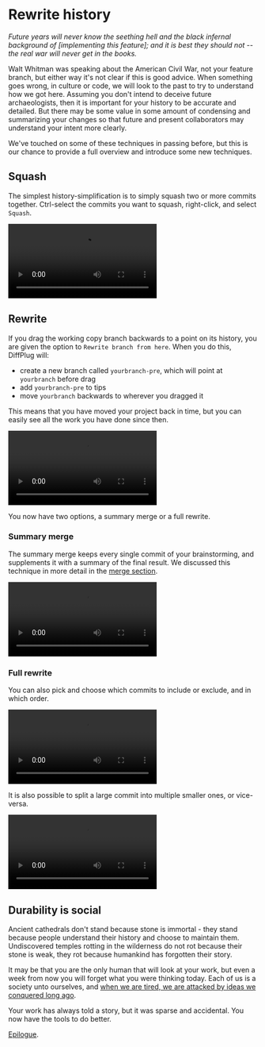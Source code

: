 # Rewrite history

*Future years will never know the seething hell and the black infernal background of [implementing this feature]; and it is best they should not -- the real war will never get in the books.*

Walt Whitman was speaking about the American Civil War, not your feature branch, but either way it's not clear if this is good advice.  When something goes wrong, in culture or code, we will look to the past to try to understand how we got here.  Assuming you don't intend to deceive future archaeologists, then it is important for your history to be accurate and detailed.  But there may be some value in some amount of condensing and summarizing your changes so that future and present collaborators may understand your intent more clearly.

We've touched on some of these techniques in passing before, but this is our chance to provide a full overview and introduce some new techniques.

## Squash

The simplest history-simplification is to simply squash two or more commits together.  Ctrl-select the commits you want to squash, right-click, and select `Squash`.

![Video of "oops, add this" squash.](squash.mp4)

## Rewrite

If you drag the working copy branch backwards to a point on its history, you are given the option to `Rewrite branch from here`.  When you do this, DiffPlug will:

- create a new branch called `yourbranch-pre`, which will point at `yourbranch` before drag
- add `yourbranch-pre` to tips
- move `yourbranch` backwards to wherever you dragged it

This means that you have moved your project back in time, but you can easily see all the work you have done since then.

![Video setting up a rewrite.](rewrite-setup.mp4)

You now have two options, a summary merge or a full rewrite.

### Summary merge

The summary merge keeps every single commit of your brainstorming, and supplements it with a summary of the final result.  We discussed this technique in more detail in the [merge section](../merge/merge.md).

![Video resolving with a summary merge.](rewrite-summary-merge.mp4)

### Full rewrite

You can also pick and choose which commits to include or exclude, and in which order.

![Reorder and exclude commits.](rewrite-reorder-and-omit.mp4)

It is also possible to split a large commit into multiple smaller ones, or vice-versa.

![Break up a commit, combine others.](rewrite-split-and-combine.mp4)

## Durability is social

Ancient cathedrals don't stand because stone is immortal - they stand because people understand their history and choose to maintain them.  Undiscovered temples rotting in the wilderness do not rot because their stone is weak, they rot because humankind has forgotten their story.

It may be that you are the only human that will look at your work, but even a week from now you will forget what you were thinking today.  Each of us is a society unto ourselves, and [when we are tired, we are attacked by ideas we conquered long ago](https://quoteinvestigator.com/2019/02/26/tired/).

Your work has always told a story, but it was sparse and accidental.  You now have the tools to do better.

[Epilogue](../../epilogue/epilogue.md).
